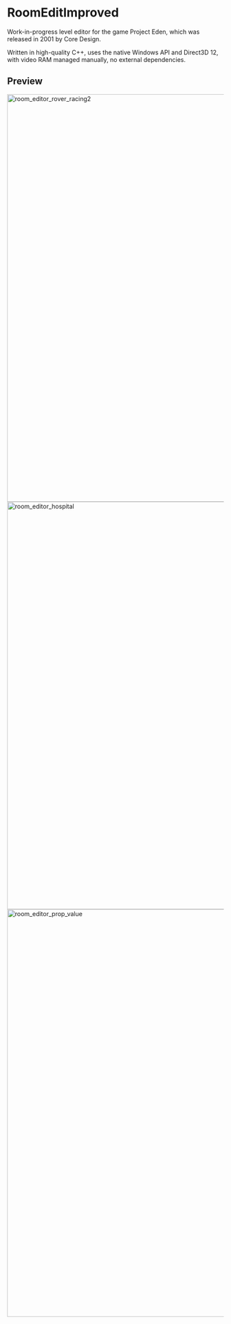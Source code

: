 # RoomEditImproved
Work-in-progress level editor for the game Project Eden, which was released in 2001 by Core Design.

Written in high-quality C++, uses the native Windows API and Direct3D 12, with video RAM managed manually, no external dependencies.

## Preview
<img width="948" alt="room_editor_rover_racing2" src="https://github.com/felinis/RoomEditImproved/assets/94763702/e746ca92-8bad-4bf9-8e52-a0623ca49228">
<img width="948" alt="room_editor_hospital" src="https://github.com/felinis/RoomEditImproved/assets/94763702/db6817d2-25d1-4714-8b0a-38c1b55cd620">
<img width="948" alt="room_editor_prop_value" src="https://github.com/felinis/RoomEditImproved/assets/94763702/3d5ec819-a61e-4bd4-ad07-328276621281">
